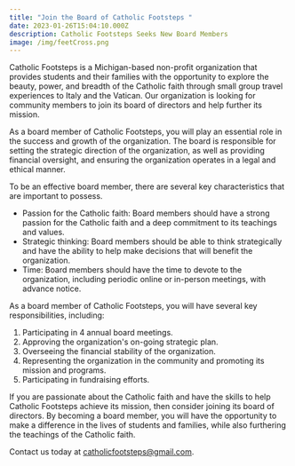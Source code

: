 ```yaml
---
title: "Join the Board of Catholic Footsteps "
date: 2023-01-26T15:04:10.000Z
description: Catholic Footsteps Seeks New Board Members
image: /img/feetCross.png
---
```

Catholic Footsteps is a Michigan-based non-profit organization that provides students and their families with the opportunity to explore the beauty, power, and breadth of the Catholic faith through small group travel experiences to Italy and the Vatican. Our organization is looking for community members to join its board of directors and help further its mission.

As a board member of Catholic Footsteps, you will play an essential role in the success and growth of the organization. The board is responsible for setting the strategic direction of the organization, as well as providing financial oversight, and ensuring the organization operates in a legal and ethical manner.

To be an effective board member, there are several key characteristics that are important to possess.
- Passion for the Catholic faith: Board members should have a strong passion for the Catholic faith and a deep commitment to its teachings and values.
- Strategic thinking: Board members should be able to think strategically and have the ability to help make decisions that will benefit the organization.
- Time: Board members should have the time to devote to the organization, including periodic online or in-person meetings, with advance notice.

As a board member of Catholic Footsteps, you will have several key responsibilities, including:
1. Participating in 4 annual board meetings.
2. Approving the organization's on-going strategic plan.
3. Overseeing the financial stability of the organization.
4. Representing the organization in the community and promoting its mission and programs.
5. Participating in fundraising efforts.

If you are passionate about the Catholic faith and have the skills to help Catholic Footsteps achieve its mission, then consider joining its board of directors. By becoming a board member, you will have the opportunity to make a difference in the lives of students and families, while also furthering the teachings of the Catholic faith.

Contact us today at <catholicfootsteps@gmail.com>.
